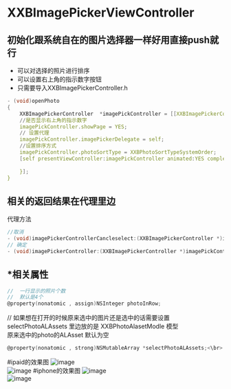 # XXBImagePickerViewController
## 初始化跟系统自在的图片选择器一样好用直接push就行
 * 可以对选择的照片进行排序 <br>
 * 可以设置右上角的指示数字按钮<br>
 * 只需要导入XXBImagePickerController.h
``` c
- (void)openPhoto
{
    XXBImagePickerController  *imagePickController = [[XXBImagePickerController alloc] init];
    //是否显示右上角的指示数字
    imagePickController.showPage = YES;
    // 设置代理
    imagePickController.imagePickerDelegate = self;
    //设置排序方式
    imagePickController.photoSortType = XXBPhotoSortTypeSystemOrder;
    [self presentViewController:imagePickController animated:YES completion:^{
    
    }];
}
```
## 相关的返回结果在代理里边
   代理方法
``` c
//取消
- (void)imagePickerControllerCancleselect:(XXBImagePickerController *)imagePickController;
// 确定
- (void)imagePickerController:(XXBImagePickerController *)imagePickController didselectPhotos:(NSArray *)selectPhotos;
```
## *相关属性
``` c
//  一行显示的照片个数
//  默认是4个
@property(nonatomic , assign)NSInteger photoInRow;
```
//  如果想在打开的时候原来选中的图片还是选中的话需要设置 selectPhotoALAssets  里边放的是 XXBPhotoAlasetModle 模型 <br>
原来选中的photo的ALAsset 默认为空<br>
``` c
@property(nonatomic , strong)NSMutableArray *selectPhotoALAssets;<\br>
```
#ipaid的效果图
![image](./image/1.png)<br>
![image](./image/2.png)
#iphone的效果图
![image](./image/3.png)<br>
![image](./image/4.png)

